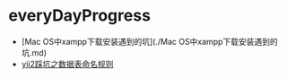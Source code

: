 # everyDayProgress
+ [Mac OS中xampp下载安装遇到的坑](./Mac OS中xampp下载安装遇到的坑.md)
+ [yii2踩坑之数据表命名规则](./yii2踩坑之数据表命名规则.md)

